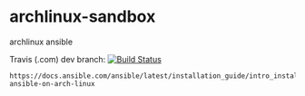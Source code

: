 # archlinux-sandbox
archlinux ansible

Travis (.com) dev branch:
[![Build Status](https://travis-ci.com/githubfoam/archlinux-sandbox.svg?branch=dev)](https://travis-ci.com/githubfoam/archlinux-sandbox)  

~~~~
https://docs.ansible.com/ansible/latest/installation_guide/intro_installation.html#installing-ansible-on-arch-linux
~~~~
